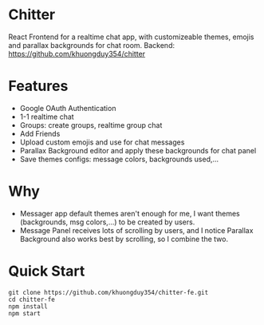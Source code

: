 # Chitter
React Frontend for a realtime chat app, with customizeable themes, emojis and parallax backgrounds for chat room.
Backend: https://github.com/khuongduy354/chitter

# Features  
- Google OAuth Authentication
- 1-1 realtime chat
- Groups: create groups, realtime group chat
- Add Friends 
- Upload custom emojis and use for chat messages
- Parallax Background editor and apply these backgrounds for chat panel 
- Save themes configs: message colors, backgrounds used,...

# Why   
- Messager app default themes aren't enough for me, I want themes (backgrounds, msg colors,...) to be created by users. 
- Message Panel receives lots of scrolling by users, and I notice Parallax Background also works best by scrolling, so I combine the two.

# Quick Start 
```
git clone https://github.com/khuongduy354/chitter-fe.git 
cd chitter-fe
npm install   
npm start
```




